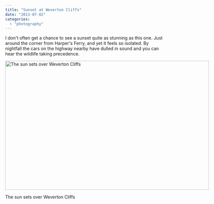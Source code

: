 ```yaml
---
title: "Sunset at Weverton Cliffs"
date: "2013-07-02"
categories: 
  - "photography"
---
```

I don't often get a chance to see a sunset quite as stunning as this
one. Just around the corner from Harper's Ferry, and yet it feels so
isolated. By nightfall the cars on the highway nearby have dulled in
sound and you can hear the wildlife taking precedence. 

<div class='wp-caption aligncenter' style='width: 655px; margin-left:
auto; margin-right: auto;'>
  <a
href="/uploads/2013/7/WevertonNight/l/Weverton_030_altered_l.jpg"
title="The sun sets over Weverton Cliffs">
    <img width="650" height="413" alt="The sun sets over Weverton
Cliffs" title="The sun sets over Weverton Cliffs"
src="/uploads/2013/7/WevertonNight/m/Weverton_030_altered_m.jpg">
  </a>
    <p class='wp-caption-text'>The sun sets over Weverton Cliffs</p>
</div>
